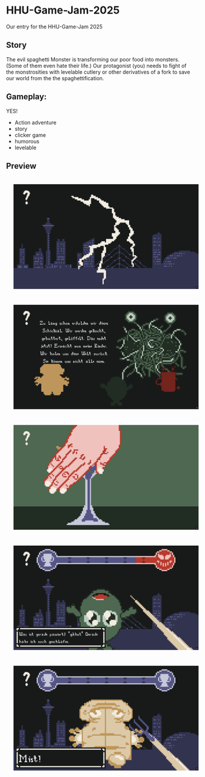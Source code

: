 # HHU-Game-Jam-2025

Our entry for the HHU-Game-Jam 2025

## Story

The evil spaghetti Monster is transforming our poor food into monsters. (Some of them even hate their life.)
Our protagonist (you) needs to fight of the monstrosities with levelable cutlery or other derivatives of a fork
to save our world from the the spaghettification.


## Gameplay:

YES!

- Action adventure
- story
- clicker game
- humorous
- levelable


## Preview 
<div style="text-align: center; ">
    <img src="./img/the_darkness.png" width=600 style="padding:20px;"/>
    <img src="./img/never_surrender.png" width=600 style="padding:20px;"/>
    <img src="./img/grab_your_weapon.png" width=600 style="padding:20px;"/>
    <img src="./img/its_an_olive.png" width=600 style="padding:20px;"/>
    <img src="./img/Any_resemblance_to_famous_persons_is_purely_coincidental.png" width=600 style="padding:20px;"/>
</div>
